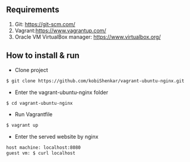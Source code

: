 ## Requirements
1. Git: https://git-scm.com/
2. Vagrant:https://www.vagrantup.com/
3. Oracle VM VirtualBox manager: https://www.virtualbox.org/

## How to install & run 
 - Clone project
 ``` sh
$ git clone https://github.com/kobiShenkar/vagrant-ubuntu-nginx.git
````
 - Enter the vagrant-ubuntu-nginx folder
 ``` sh
$ cd vagrant-ubuntu-nginx
````
 - Run Vagrantfile
 ``` sh
$ vagrant up
````
 - Enter the served website by nginx
 ``` sh
host machine: localhost:8080
guest vm: $ curl localhost
````
